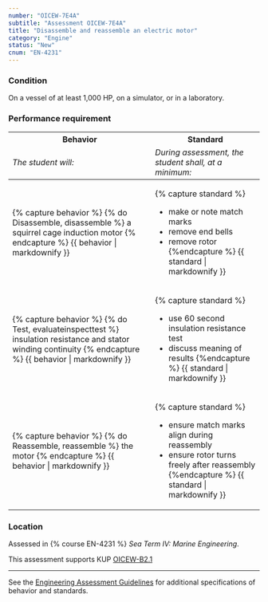 ```yaml
---
number: "OICEW-7E4A"
subtitle: "Assessment OICEW-7E4A"
title: "Disassemble and reassemble an electric motor"
category: "Engine"
status: "New"
cnum: "EN-4231"
---
```

### Condition

On a vessel of at least 1,000 HP, on a simulator, or in a laboratory.

### Performance requirement 

<table width='100%' class='Guidelines'>
 <thead>
 <tr>
     <th class='thirty'>Behavior</th>
     <th class='seventy'>Standard</th>
 </tr>
 <tr>
     <td><em>The student will:</em></td>
     <td><em>During assessment, the student shall, at a minimum:</em></td>
 </tr>
 </thead>
 <tbody>
 

<tr><td>

{% capture behavior %}
{% do Disassemble, disassemble %} a squirrel cage induction motor
{% endcapture %}
{{ behavior | markdownify }}

</td><td>

{% capture standard %}
* make or note match marks
* remove end bells
* remove rotor
{%endcapture %}
{{ standard | markdownify }}

</td></tr>



<tr><td>

{% capture behavior %}
{% do Test, evaluateinspecttest %} insulation resistance and stator winding continuity
{% endcapture %}
{{ behavior | markdownify }}

</td><td>

{% capture standard %}
* use 60 second insulation resistance test
* discuss meaning of results
{%endcapture %}
{{ standard | markdownify }}

</td></tr>



<tr><td>

{% capture behavior %}
{% do Reassemble, reassemble %} the motor
{% endcapture %}
{{ behavior | markdownify }}

</td><td>

{% capture standard %}
* ensure match marks align during reassembly
* ensure rotor turns freely after reassembly
{%endcapture %}
{{ standard | markdownify }}

</td></tr>



 </tbody>
 </table>

### Location

Assessed in  {% course  EN-4231 %}  *Sea Term IV: Marine Engineering*.

This assessment supports KUP [OICEW-B2.1]({{site.baseurl}}/tables/31.html#OICEW-B2.1)

***



See the [Engineering Assessment Guidelines](guidelines) for additional specifications of behavior and standards.